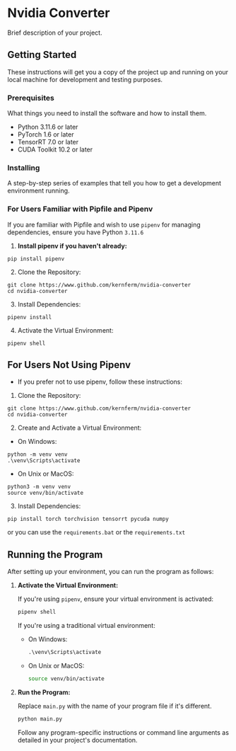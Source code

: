 # Nvidia Converter

Brief description of your project.

## Getting Started

These instructions will get you a copy of the project up and running on your local machine for development and testing purposes.

### Prerequisites

What things you need to install the software and how to install them.
- Python 3.11.6 or later
- PyTorch 1.6 or later
- TensorRT 7.0 or later
- CUDA Toolkit 10.2 or later

### Installing

A step-by-step series of examples that tell you how to get a development environment running.

### For Users Familiar with Pipfile and Pipenv

If you are familiar with Pipfile and wish to use `pipenv` for managing dependencies, ensure you have Python `3.11.6`

1. **Install pipenv if you haven't already:**

```
pip install pipenv
```

2. Clone the Repository:

```
git clone https://www.github.com/kernferm/nvidia-converter
cd nvidia-converter
```

3. Install Dependencies:

```
pipenv install
```

4. Activate the Virtual Environment:

```
pipenv shell
```

## For Users Not Using Pipenv

- If you prefer not to use pipenv, follow these instructions:

1. Clone the Repository:

```
git clone https://www.github.com/kernferm/nvidia-converter
cd nvidia-converter
```

2. Create and Activate a Virtual Environment:

- On Windows:

```
python -m venv venv
.\venv\Scripts\activate
```

- On Unix or MacOS:

```
python3 -m venv venv
source venv/bin/activate
```

3. Install Dependencies:

```
pip install torch torchvision tensorrt pycuda numpy
```
or you can use the `requirements.bat` or the `requirements.txt`

## Running the Program

After setting up your environment, you can run the program as follows:

1. **Activate the Virtual Environment:**

   If you're using `pipenv`, ensure your virtual environment is activated:

   ```bash
   pipenv shell
   ```

   If you're using a traditional virtual environment:

   - On Windows:

     ```cmd
     .\venv\Scripts\activate
     ```

   - On Unix or MacOS:

     ```bash
     source venv/bin/activate
     ```

2. **Run the Program:**

   Replace `main.py` with the name of your program file if it's different.

   ```bash
   python main.py
   ```

   Follow any program-specific instructions or command line arguments as detailed in your project's documentation.

